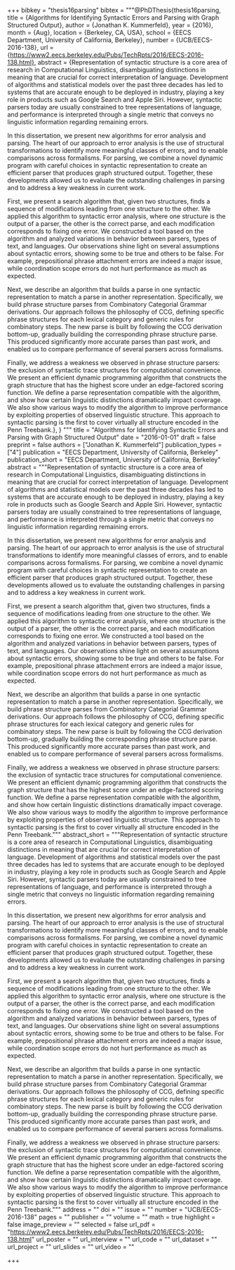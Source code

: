 +++
bibkey = "thesis16parsing"
bibtex = """@PhDThesis{thesis16parsing,
  title     = {Algorithms for Identifying Syntactic Errors and Parsing with Graph Structured Output},
  author    = {Jonathan K. Kummerfeld},
  year      = {2016},
  month     = {Aug},
  location  = {Berkeley, CA, USA},
  school    = {EECS Department, University of California, Berkeley},
  number    = {UCB/EECS-2016-138},
  url       = {https://www2.eecs.berkeley.edu/Pubs/TechRpts/2016/EECS-2016-138.html},
  abstract  = {Representation of syntactic structure is a core area of research in Computational Linguistics, disambiguating distinctions in meaning that are crucial for correct interpretation of language. Development of algorithms and statistical models over the past three decades has led to systems that are accurate enough to be deployed in industry, playing a key role in products such as Google Search and Apple Siri. However, syntactic parsers today are usually constrained to tree representations of language, and performance is interpreted through a single metric that conveys no linguistic information regarding remaining errors.

  In this dissertation, we present new algorithms for error analysis and parsing. The heart of our approach to error analysis is the use of structural transformations to identify more meaningful classes of errors, and to enable comparisons across formalisms. For parsing, we combine a novel dynamic program with careful choices in syntactic representation to create an efficient parser that produces graph structured output. Together, these developments allowed us to evaluate the outstanding challenges in parsing and to address a key weakness in current work.

  First, we present a search algorithm that, given two structures, finds a sequence of modifications leading from one structure to the other. We applied this algorithm to syntactic error analysis, where one structure is the output of a parser, the other is the correct parse, and each modification corresponds to fixing one error. We constructed a tool based on the algorithm and analyzed variations in behavior between parsers, types of text, and languages. Our observations shine light on several assumptions about syntactic errors, showing some to be true and others to be false. For example, prepositional phrase attachment errors are indeed a major issue, while coordination scope errors do not hurt performance as much as expected.

  Next, we describe an algorithm that builds a parse in one syntactic representation to match a parse in another representation. Specifically, we build phrase structure parses from Combinatory Categorial Grammar derivations. Our approach follows the philosophy of CCG, defining specific phrase structures for each lexical category and generic rules for combinatory steps. The new parse is built by following the CCG derivation bottom-up, gradually building the corresponding phrase structure parse. This produced significantly more accurate parses than past work, and enabled us to compare performance of several parsers across formalisms.

  Finally, we address a weakness we observed in phrase structure parsers: the exclusion of syntactic trace structures for computational convenience. We present an efficient dynamic programming algorithm that constructs the graph structure that has the highest score under an edge-factored scoring function. We define a parse representation compatible with the algorithm, and show how certain linguistic distinctions dramatically impact coverage. We also show various ways to modify the algorithm to improve performance by exploiting properties of observed linguistic structure. This approach to syntactic parsing is the first to cover virtually all structure encoded in the Penn Treebank.},
}
"""
title = "Algorithms for Identifying Syntactic Errors and Parsing with Graph Structured Output"
date = "2016-01-01"
draft = false
preprint = false
authors = ["Jonathan K. Kummerfeld"]
publication_types = ["4"]
publication = "EECS Department, University of California, Berkeley"
publication_short = "EECS Department, University of California, Berkeley"
abstract = """Representation of syntactic structure is a core area of research in Computational Linguistics, disambiguating distinctions in meaning that are crucial for correct interpretation of language. Development of algorithms and statistical models over the past three decades has led to systems that are accurate enough to be deployed in industry, playing a key role in products such as Google Search and Apple Siri. However, syntactic parsers today are usually constrained to tree representations of language, and performance is interpreted through a single metric that conveys no linguistic information regarding remaining errors.

In this dissertation, we present new algorithms for error analysis and parsing. The heart of our approach to error analysis is the use of structural transformations to identify more meaningful classes of errors, and to enable comparisons across formalisms. For parsing, we combine a novel dynamic program with careful choices in syntactic representation to create an efficient parser that produces graph structured output. Together, these developments allowed us to evaluate the outstanding challenges in parsing and to address a key weakness in current work.

First, we present a search algorithm that, given two structures, finds a sequence of modifications leading from one structure to the other. We applied this algorithm to syntactic error analysis, where one structure is the output of a parser, the other is the correct parse, and each modification corresponds to fixing one error. We constructed a tool based on the algorithm and analyzed variations in behavior between parsers, types of text, and languages. Our observations shine light on several assumptions about syntactic errors, showing some to be true and others to be false. For example, prepositional phrase attachment errors are indeed a major issue, while coordination scope errors do not hurt performance as much as expected.

Next, we describe an algorithm that builds a parse in one syntactic representation to match a parse in another representation. Specifically, we build phrase structure parses from Combinatory Categorial Grammar derivations. Our approach follows the philosophy of CCG, defining specific phrase structures for each lexical category and generic rules for combinatory steps. The new parse is built by following the CCG derivation bottom-up, gradually building the corresponding phrase structure parse. This produced significantly more accurate parses than past work, and enabled us to compare performance of several parsers across formalisms.

Finally, we address a weakness we observed in phrase structure parsers: the exclusion of syntactic trace structures for computational convenience. We present an efficient dynamic programming algorithm that constructs the graph structure that has the highest score under an edge-factored scoring function. We define a parse representation compatible with the algorithm, and show how certain linguistic distinctions dramatically impact coverage. We also show various ways to modify the algorithm to improve performance by exploiting properties of observed linguistic structure. This approach to syntactic parsing is the first to cover virtually all structure encoded in the Penn Treebank."""
abstract_short = """Representation of syntactic structure is a core area of research in Computational Linguistics, disambiguating distinctions in meaning that are crucial for correct interpretation of language. Development of algorithms and statistical models over the past three decades has led to systems that are accurate enough to be deployed in industry, playing a key role in products such as Google Search and Apple Siri. However, syntactic parsers today are usually constrained to tree representations of language, and performance is interpreted through a single metric that conveys no linguistic information regarding remaining errors.

In this dissertation, we present new algorithms for error analysis and parsing. The heart of our approach to error analysis is the use of structural transformations to identify more meaningful classes of errors, and to enable comparisons across formalisms. For parsing, we combine a novel dynamic program with careful choices in syntactic representation to create an efficient parser that produces graph structured output. Together, these developments allowed us to evaluate the outstanding challenges in parsing and to address a key weakness in current work.

First, we present a search algorithm that, given two structures, finds a sequence of modifications leading from one structure to the other. We applied this algorithm to syntactic error analysis, where one structure is the output of a parser, the other is the correct parse, and each modification corresponds to fixing one error. We constructed a tool based on the algorithm and analyzed variations in behavior between parsers, types of text, and languages. Our observations shine light on several assumptions about syntactic errors, showing some to be true and others to be false. For example, prepositional phrase attachment errors are indeed a major issue, while coordination scope errors do not hurt performance as much as expected.

Next, we describe an algorithm that builds a parse in one syntactic representation to match a parse in another representation. Specifically, we build phrase structure parses from Combinatory Categorial Grammar derivations. Our approach follows the philosophy of CCG, defining specific phrase structures for each lexical category and generic rules for combinatory steps. The new parse is built by following the CCG derivation bottom-up, gradually building the corresponding phrase structure parse. This produced significantly more accurate parses than past work, and enabled us to compare performance of several parsers across formalisms.

Finally, we address a weakness we observed in phrase structure parsers: the exclusion of syntactic trace structures for computational convenience. We present an efficient dynamic programming algorithm that constructs the graph structure that has the highest score under an edge-factored scoring function. We define a parse representation compatible with the algorithm, and show how certain linguistic distinctions dramatically impact coverage. We also show various ways to modify the algorithm to improve performance by exploiting properties of observed linguistic structure. This approach to syntactic parsing is the first to cover virtually all structure encoded in the Penn Treebank."""
address = ""
doi = ""
issue = ""
number = "UCB/EECS-2016-138"
pages = ""
publisher = ""
volume = ""
math = true
highlight = false
image_preview = ""
selected = false
url_pdf = "https://www2.eecs.berkeley.edu/Pubs/TechRpts/2016/EECS-2016-138.html"
url_poster = ""
url_interview = ""
url_code = ""
url_dataset = ""
url_project = ""
url_slides = ""
url_video = ""



+++